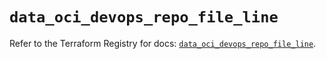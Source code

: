 # `data_oci_devops_repo_file_line`

Refer to the Terraform Registry for docs: [`data_oci_devops_repo_file_line`](https://registry.terraform.io/providers/oracle/oci/6.18.0/docs/data-sources/devops_repo_file_line).
